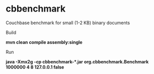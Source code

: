# cbbenchmark

Couchbase benchmark for small (1-2 KB) binary documents

Build 

 **mvn clean compile assembly:single**

Run

  **java -Xmx2g -cp cbbenchmark-*.jar org.cbbenchmark.Benchmark 1000000 4 8 127.0.0.1 false**
